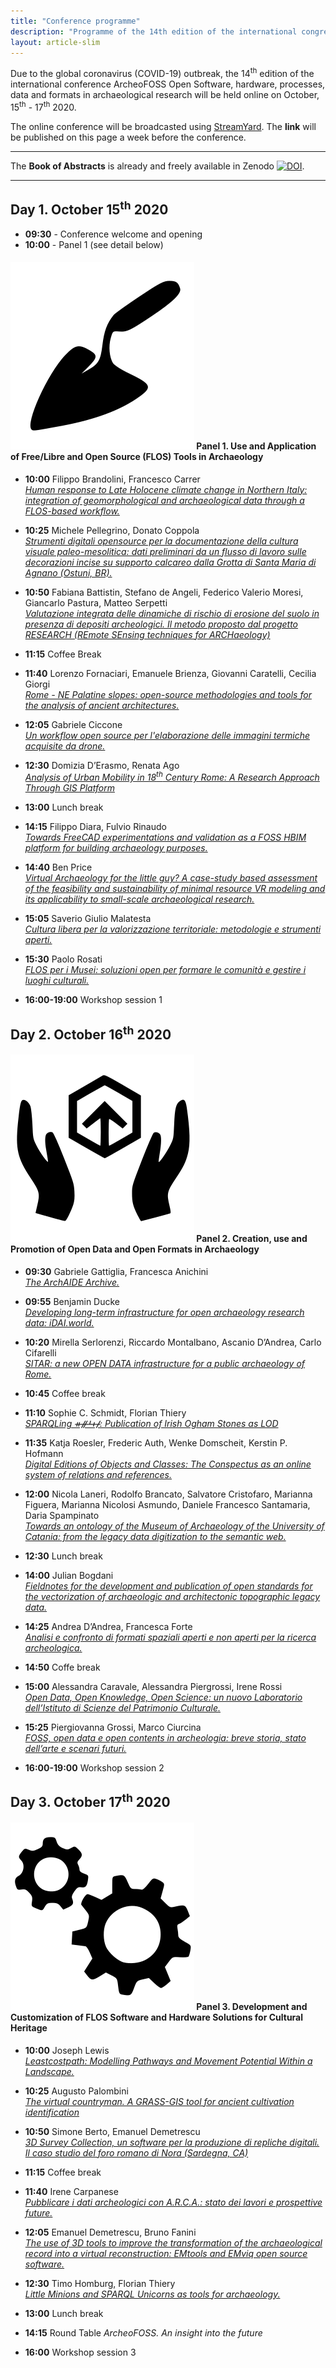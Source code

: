 ```yaml
---
title: "Conference programme"
description: "Programme of the 14th edition of the international congress ArcheoFOSS: open software, hardware, processes, data, and formats in archaeological research"
layout: article-slim
---
```


Due to the global coronavirus (COVID-19) outbreak, the 14<sup>th</sup> edition of the international conference ArcheoFOSS Open Software, hardware, processes, data and formats in archaeological research will be held online on October, 15<sup>th</sup> - 17<sup>th</sup> 2020.


The online conference will be broadcasted using [StreamYard](https://streamyard.com/). 
The **link** will be published on this page a week before the conference. 

---

The **Book of Abstracts** is already and freely available in Zenodo [![DOI](https://zenodo.org/badge/DOI/10.5281/zenodo.4002961.svg)](https://doi.org/10.5281/zenodo.4002961).

---

## Day 1. October 15<sup>th</sup> 2020

- **09:30** - Conference welcome and opening
- **10:00** - Panel 1 (see detail below)

#### ![icon](images/icons/trowel.svg "Trowel") Panel 1. Use and Application of Free/Libre and Open Source (FLOS) Tools in Archaeology 

- **10:00** Filippo Brandolini, Francesco Carrer  
[*Human response to Late Holocene climate change in Northern Italy: integration of geomorphological and archaeological data through a FLOS-based workflow.*](abstracts/brandolini)

- **10:25** Michele Pellegrino, Donato Coppola  
[*Strumenti digitali opensource per la documentazione della cultura visuale paleo-mesolitica: dati preliminari da un flusso di lavoro sulle decorazioni incise su supporto calcareo dalla Grotta di Santa Maria di Agnano (Ostuni, BR).*](abstracts/pellegrino)

- **10:50**  Fabiana Battistin, Stefano de Angeli, Federico Valerio Moresi, Giancarlo Pastura, Matteo Serpetti  
[*Valutazione integrata delle dinamiche di rischio di erosione del suolo in presenza di depositi archeologici. Il metodo proposto dal progetto RESEARCH (REmote SEnsing techniques for ARCHaeology)*](/abstracts/battistin)

- **11:15** Coffee Break

- **11:40** Lorenzo Fornaciari, Emanuele Brienza, Giovanni Caratelli, Cecilia Giorgi  
[*Rome - NE Palatine slopes: open-source methodologies and tools for the analysis of ancient architectures.*](abstracts/fornaciari)

- **12:05** Gabriele Ciccone  
[*Un workflow open source per l'elaborazione delle immagini termiche acquisite da drone.*](abstracts/ciccone)

- **12:30** Domizia D’Erasmo, Renata Ago  
[*Analysis of Urban Mobility in 18<sup>th</sup> Century Rome: A Research Approach Through GIS Platform*](abstracts/d-erasmo)

- **13:00** Lunch break

- **14:15** Filippo Diara, Fulvio Rinaudo  
[*Towards FreeCAD experimentations and validation as a FOSS HBIM platform for building archaeology purposes.*](abstracts/diara)

- **14:40** Ben Price  
[*Virtual Archaeology for the little guy? A case-study based assessment of the feasibility and sustainability of minimal resource VR modeling and its applicability to small-scale archaeological research.*](abstracts/price)

- **15:05** Saverio Giulio Malatesta  
[*Cultura libera per la valorizzazione territoriale: metodologie e strumenti aperti.*](abstracts/malatesta)

- **15:30** Paolo Rosati  
[*FLOS per i Musei: soluzioni open per formare le comunità e gestire i luoghi culturali.*](abstracts/rosati)

- **16:00-19:00** Workshop session 1

## Day 2. October 16<sup>th</sup> 2020

#### ![icon](./images/icons/share.svg "Share") Panel 2. Creation, use and Promotion of Open Data and Open Formats in Archaeology

- **09:30** Gabriele Gattiglia, Francesca Anichini  
[*The ArchAIDE Archive.*](abstracts/gattiglia)

- **09:55** Benjamin Ducke  
[*Developing long-term infrastructure for open archaeology research data: iDAI.world.*](abstracts/ducke)

- **10:20** Mirella Serlorenzi, Riccardo Montalbano, Ascanio D’Andrea, Carlo Cifarelli  
[*SITAR: a new OPEN DATA infrastructure for a public archaeology of Rome.*](abstracts/serlorenzi)

- **10:45** Coffee break

- **11:10** Sophie C. Schmidt, Florian Thiery  
[*SPARQLing ᚑᚌᚆᚐᚋ: Publication of Irish Ogham Stones as LOD*](abstracts/schmidt)

- **11:35** Katja Roesler, Frederic Auth, Wenke Domscheit, Kerstin P. Hofmann  
[*Digital Editions of Objects and Classes: The Conspectus as an online system of relations and references.* ](abstracts/roesler)

- **12:00** Nicola Laneri, Rodolfo Brancato, Salvatore Cristofaro, Marianna Figuera, Marianna Nicolosi Asmundo, Daniele Francesco Santamaria, Daria Spampinato  
[*Towards an ontology of the Museum of Archaeology of the University of Catania: from the legacy data digitization to the semantic web.*](abstracts/laneri)

- **12:30** Lunch break

- **14:00** Julian Bogdani  
[*Fieldnotes for the development and publication of open standards for the vectorization of archaeologic and architectonic topographic legacy data.*](abstracts/bogdani)

- **14:25** Andrea D’Andrea, Francesca Forte  
[*Analisi e confronto di formati spaziali aperti e non aperti per la ricerca archeologica.*](abstracts/d-andrea)

- **14:50** Coffe break

- **15:00** Alessandra Caravale, Alessandra Piergrossi, Irene Rossi  
[*Open Data, Open Knowledge, Open Science: un nuovo Laboratorio dell’Istituto di Scienze del Patrimonio Culturale.*](abstracts/caravale)

- **15:25** Piergiovanna Grossi, Marco Ciurcina  
[*FOSS, open data e open contents in archeologia: breve storia, stato dell’arte e scenari futuri.*](abstracts/grossi)

- **16:00-19:00** Workshop session 2

## Day 3. October 17<sup>th</sup> 2020

#### ![icon](./images/icons/gears.svg "Gears") Panel 3. Development and Customization of FLOS Software and Hardware Solutions for Cultural Heritage 

- **10:00** Joseph Lewis  
[*Leastcostpath: Modelling Pathways and Movement Potential Within a Landscape.*](abstracts/lewis)

- **10:25** Augusto Palombini  
[*The virtual countryman. A GRASS-GIS tool for ancient cultivation identification*](abstracts/palombini)

- **10:50** Simone Berto, Emanuel Demetrescu  
[*3D Survey Collection, un software per la produzione di repliche digitali. Il caso studio del foro romano di Nora (Sardegna, CA)*](abstracts/berto)

- **11:15** Coffee break

- **11:40** Irene Carpanese  
[*Pubblicare i dati archeologici con A.R.C.A.: stato dei lavori e prospettive future.*](abstracts/carpanese)

- **12:05** Emanuel Demetrescu, Bruno Fanini  
[*The use of 3D tools to improve the transformation of the archaeological record into a virtual reconstruction: EMtools and EMviq open source software.*](abstracts/demetrescu)

- **12:30** Timo Homburg, Florian Thiery  
[*Little Minions and SPARQL Unicorns as tools for archaeology.*](abstracts/homburg)

- **13:00** Lunch break

- **14:15** Round Table *ArcheoFOSS. An insight into the future*

- **16:00** Workshop session 3
